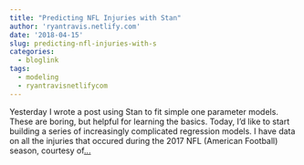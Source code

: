 ```yaml
---
title: "Predicting NFL Injuries with Stan"
author: 'ryantravis.netlify.com'
date: '2018-04-15'
slug: predicting-nfl-injuries-with-s
categories:
  - bloglink
tags:
  - modeling
  - ryantravisnetlifycom
---
```


Yesterday I wrote a post using Stan to fit simple one parameter models. These are boring, but helpful for learning the basics. Today, I’d like to start building a series of increasingly complicated regression models. I have data on all the injuries that occured during the 2017 NFL (American Football) season, courtesy of[... <i class="fas fa-external-link-alt"></i>](http://ryantravis.netlify.com/post/predicting-nfl-injuries-with-stan/)

